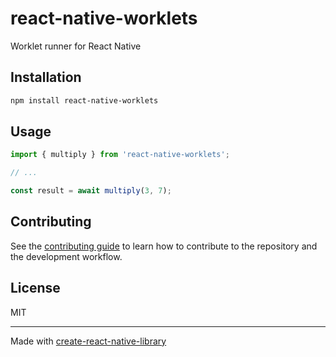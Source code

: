 # react-native-worklets

Worklet runner for React Native

## Installation

```sh
npm install react-native-worklets
```

## Usage

```js
import { multiply } from 'react-native-worklets';

// ...

const result = await multiply(3, 7);
```

## Contributing

See the [contributing guide](CONTRIBUTING.md) to learn how to contribute to the repository and the development workflow.

## License

MIT

---

Made with [create-react-native-library](https://github.com/callstack/react-native-builder-bob)

